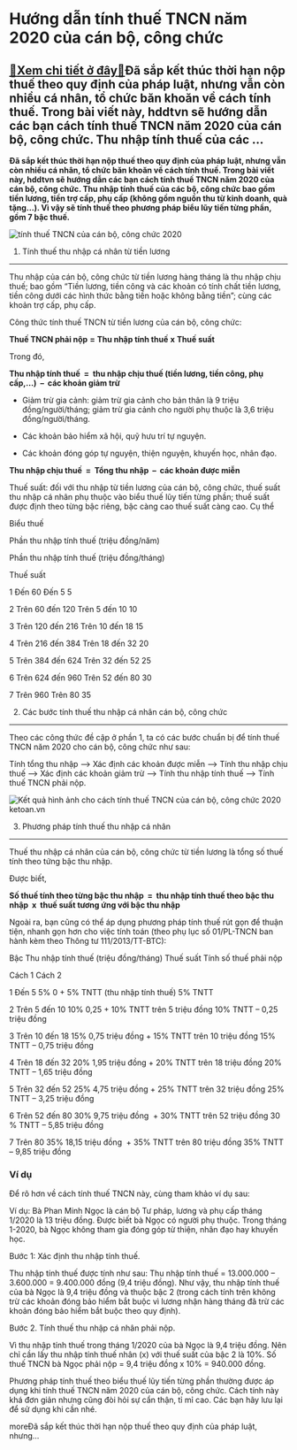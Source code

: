 Hướng dẫn tính thuế TNCN năm 2020 của cán bộ, công chức
=======================================================

[:gift:Xem chi tiết ở đây:gift:](https://hddtvn.com/huong-dan-tinh-thue-tncn-nam-2020-cua-can-bo-cong-chuc/)Đã sắp kết thúc thời hạn nộp thuế theo quy định của pháp luật, nhưng vẫn còn nhiều cá nhân, tổ chức băn khoăn về cách tính thuế. Trong bài viết này, hddtvn sẽ hướng dẫn các bạn cách tính thuế TNCN năm 2020 của cán bộ, công chức. Thu nhập tính thuế của các …
-----------------------------------------------------------------------------------------------------------------------------------------------------------------------------------------------------------------------------------------------------------------

**Đã sắp kết thúc thời hạn nộp thuế theo quy định của pháp luật, nhưng vẫn còn nhiều cá nhân, tổ chức băn khoăn về cách tính thuế. Trong bài viết này, hddtvn sẽ hướng dẫn các bạn cách tính thuế TNCN năm 2020 của cán bộ, công chức. Thu nhập tính thuế của các bộ, công chức bao gồm tiền lương, tiền trợ cấp, phụ cấp (không gồm nguồn thu từ kinh doanh, quà tặng…). Vì vậy sẽ tính thuế theo phương pháp biểu lũy tiến từng phần, gồm 7 bậc thuế.**


![tính thuế TNCN của cán bộ, công chức 2020](https://hddtvn.com/wp-content/uploads/2021/01/46791136.jpg)


1. Tính thuế thu nhập cá nhân từ tiền lương
-------------------------------------------


Thu nhập của cán bộ, công chức từ tiền lương hàng tháng là thu nhập chịu thuế; bao gồm “Tiền lương, tiền công và các khoản có tính chất tiền lương, tiền công dưới các hình thức bằng tiền hoặc không bằng tiền”; cùng các khoản trợ cấp, phụ cấp.


Công thức tính thuế TNCN từ tiền lương của cán bộ, công chức:





**Thuế TNCN phải nộp**
**=**
**Thu nhập tính thuế**
**x**
**Thuế suất**



Trong đó,


**Thu nhập tính thuế  =  thu nhập chịu thuế (tiền lương, tiền công, phụ cấp,…)  –  các khoản giảm trừ**




* Giảm trừ gia cảnh: giảm trừ gia cảnh cho bản thân là 9 triệu đồng/người/tháng; giảm trừ gia cảnh cho người phụ thuộc là 3,6 triệu đồng/người/tháng.

* Các khoản bảo hiểm xã hội, quỹ hưu trí tự nguyện.

* Các khoản đóng góp tự nguyện, thiện nguyện, khuyến học, nhân đạo.



**Thu nhập chịu thuế  =  Tổng thu nhập  –  các khoản được miễn**


Thuế suất: đối với thu nhập từ tiền lương của cán bộ, công chức, thuế suất thu nhập cá nhân phụ thuộc vào biểu thuế lũy tiến từng phần; thuế suất được định theo từng bậc riêng, bậc càng cao thuế suất càng cao. Cụ thể





Biểu thuế

Phần thu nhập tính thuế (triệu đồng/năm)




Phần thu nhập tính thuế (triệu đồng/tháng)




Thuế suất





1
Đến 60
Đến 5
5


2
Trên 60 đến 120
Trên 5 đến 10
10


3
Trên 120 đến 216
Trên 10 đến 18
15


4
Trên 216 đến 384
Trên 18 đến 32
20


5
Trên 384 đến 624
Trên 32 đến 52
25


6
Trên 624 đến 960
Trên 52 đến 80
30


7
Trên 960
Trên 80
35



2. Các bước tính thuế thu nhập cá nhân cán bộ, công chức
--------------------------------------------------------


Theo các công thức đề cập ở phần 1, ta có các bước chuẩn bị để tính thuế TNCN năm 2020 cho cán bộ, công chức như sau:


Tính tổng thu nhập —> Xác định các khoản được miễn —> Tính thu nhập chịu thuế —> Xác định các khoản giảm trừ —> Tính thu nhập tính thuế —-> Tính thuế TNCN phải nộp.


![Kết quả hình ảnh cho cách tính thuế TNCN của cán bộ, công chức 2020 ketoan.vn](https://hddtvn.com/wp-content/uploads/2021/01/6684594-3x2-940x627-1.jpg)


3. Phương pháp tính thuế thu nhập cá nhân
-----------------------------------------


Thuế thu nhập cá nhân của cán bộ, công chức từ tiền lương là tổng số thuế tính theo tứng bậc thu nhập.


Được biết,


**Số thuế tính theo từng bậc thu nhập  =  thu nhập tính thuế theo bậc thu nhập  x  thuế suất tương ứng với bậc thu nhập**


Ngoài ra, bạn cũng có thể áp dụng phương pháp tính thuế rút gọn để thuận tiện, nhanh gọn hơn cho việc tính toán (theo phụ lục số 01/PL-TNCN ban hành kèm theo Thông tư 111/2013/TT-BTC):





Bậc
Thu nhập tính thuế (triệu đồng/tháng)
Thuế suất
Tính số thuế phải nộp


Cách 1
Cách 2


1
Đến 5
5%
0 + 5% TNTT (thu nhập tính thuế)
5% TNTT


2
Trên 5 đến 10
10%
0,25 + 10% TNTT trên 5 triệu đồng
10% TNTT – 0,25 triệu đồng


3
Trên 10 đến 18
15%
0,75 triệu đồng + 15% TNTT trên 10 triệu đồng
15% TNTT – 0,75 triệu đồng


4
Trên 18 đến 32
20%
1,95 triệu đồng + 20% TNTT trên 18 triệu đồng
20% TNTT – 1,65 triệu đồng


5
Trên 32 đến 52
25%
4,75 triệu đồng + 25% TNTT trên 32 triệu đồng
25% TNTT – 3,25 triệu đồng


6
Trên 52 đến 80
30%
9,75 triệu đồng  + 30% TNTT trên 52 triệu đồng
30 % TNTT – 5,85 triệu đồng


7
Trên 80
35%
18,15 triệu đồng  + 35% TNTT trên 80 triệu đồng
35% TNTT – 9,85 triệu đồng



### Ví dụ


Để rõ hơn về cách tính thuế TNCN này, cùng tham khảo ví dụ sau:


Ví dụ: Bà Phan Minh Ngọc là cán bộ Tư pháp, lương và phụ cấp tháng 1/2020 là 13 triệu đồng. Được biết bà Ngọc có người phụ thuộc. Trong tháng 1-2020, bà Ngọc không tham gia đóng góp từ thiện, nhân đạo hay khuyến học.


Bước 1: Xác định thu nhập tính thuế.


Thu nhập tính thuế được tính như sau: Thu nhập tính thuế = 13.000.000 – 3.600.000 = 9.400.000 đồng (9,4 triệu đồng). Như vậy, thu nhập tính thuế của bà Ngọc là 9,4 triệu đồng và thuộc bậc 2 (trong cách tính trên không trừ các khoản đóng bảo hiểm bắt buộc vì lương nhận hàng tháng đã trừ các khoản đóng bảo hiểm bắt buộc theo quy định).


Bước 2. Tính thuế thu nhập cá nhân phải nộp.


Vì thu nhập tính thuế trong tháng 1/2020 của bà Ngọc là 9,4 triệu đồng. Nên chỉ cần lấy thu nhập tính thuế nhân (x) với thuế suất của bậc 2 là 10%. Số thuế TNCN bà Ngọc phải nộp = 9,4 triệu đồng x 10% = 940.000 đồng.


Phương pháp tính thuế theo biểu thuế lũy tiến từng phần thường được áp dụng khi tính thuế TNCN năm 2020 của cán bộ, công chức. Cách tính này khá đơn giản nhưng cũng đòi hỏi sự cẩn thận, tỉ mỉ cao. Các bạn hãy lưu lại để sử dụng khi cần nhé.



moreĐã sắp kết thúc thời hạn nộp thuế theo quy định của pháp luật, nhưng…

